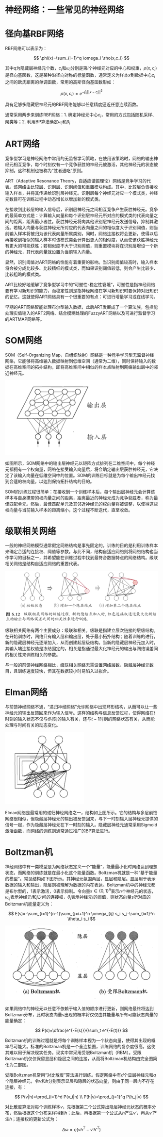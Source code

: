 # 神经网络：一些常见的神经网络

# 径向基RBF网络

RBF网络可以表示为：

$$
\phi(x)=\sum_{i=1}^q \omega_i \rho(x,c_i)
$$

其中$q$为隐藏层神经元个数，$c_i$和$\omega_i$分别是第$i$个神经元对应的中心和权重，$\rho(x,c_i)$是径向基函数，这是某种沿径向对称的标量函数，通常定义为样本$x$到数据中心$c_i$之间的欧氏距离的单调函数，常用的高斯径向基函数形如：

$$
\rho(x,c_i)=e^{-\beta_i ||x-c_i||^2}
$$

具有足够多隐藏层神经元的RBF网络能够以任意精度逼近任意连续函数。

通常采用两步来训练RBF网络：1. 确定神经元中心$c_i$，常用的方式包括随机采样、聚类等；2. 利用BP算法确定$\omega_i$和$\beta_i$

# ART网络

竞争型学习是神经网络中常用的无监督学习策略，在使用该策略时，网络的输出神经元相互竞争，每个时刻仅有一个竞争获胜的神经元被激活，其他神经元的状态被抑制。这种机制也被称为“胜者通吃”原则。

ART（Adaptive Resonance Theory，自适应谐振理论）网络是竞争学习的代表。该网络由比较层、识别层、识别阈值和重置模块构成。其中，比较层负责接收输入样本，并将其传递给识别层神经元。识别层每个神经元对应一个模式类，神经元数目可在训练过程中动态增长以增加新的模式类。

在接收到比较层的输入信号后，识别层神经元之间相互竞争产生获胜神经元。竞争的最简单方式是：计算输入向量和每个识别层神经元所对应的模式类的代表向量之间的距离，距离最小者胜。获胜神经元将向其他识别层神经元发送信号，抑制其激活。若输入向量与获胜神经元所对应的代表向量之间的相似度大于识别阈值，则当前输入样本将被归为该代表向量所属类别，同时，网络连接权将会更新，使得以后再接收到相似的输入样本时该模式类会计算出更大的相似度，从而使该获胜神经元有更大的可能获胜；若相似度不大于识别阈值，则重置模块将在识别层增设一个新的神经元，其代表向量就设置为当前输入向量。

显然，识别阈值对ART网络的性能有着重要的影响。当识别阈值较高时，输入样本将会被分成比较多、比较精细的模式类，而如果识别阈值较低，则会产生比较少、比较粗略的模式类。

ART比较好地缓解了竞争型学习中的“可塑性-稳定性窘境”，可塑性是指神经网络要有学习新知识的能力，而稳定性则是指神经网络在学习新知识时要保持对旧知识的记忆。这就使得ART网络具有一个很重要的有点：可进行增量学习或在线学习。

早期的ART网络智能处理布尔型输入数据，此后ART发展成了一个算法族，包括能处理实值输入的ART2网络、结合模糊处理的FuzzyART网络以及可进行监督学习的ARTMAP网络等。

# SOM网络

SOM（Self-Organizing Map，自组织映射）网络是一种竞争学习型无监督神经网络，它能够将高维输入数据映射到低维空间（通常为二维），同时保持输入的数据在高维空间的拓扑结构，即将高维空间中相似的样本点映射到网络输出层中的邻近神经元。

![Alt text](./36DF6168B4C34E2261ABCD9432A64834.png)

如图所示，SOM网络中的输出层神经元以矩阵方式排列在二维空间中，每个神经元都拥有一个权向量，网络在接受输入向量后，将会确定输出层获胜神经元，它决定了该输入向量在低维空间中的位置。SOM的训练目标就是为每个输出神经元找到合适的权向量，以达到保持拓扑结构的目的。

SOM的训练过程很简单：在接收到一个训练样本后，每个输出层神经元会计算该样本与自身携带的权向量之间的距离，距离最近的神经元成为竞争获胜者，称为最佳匹配单元。然后，最佳匹配单元及其邻近神经元的权向量将被调整，以使得这些权向量与当前输入样本的距离缩小，这个过程不断迭代，直至收敛。

# 级联相关网络

一般的神经网络模型通常假定网络结构是事先固定的，训练的目的是利用训练样本来确定合适的连接权、阈值等参数。与此不同，结构自适应网络则将网络结构也当作学习的目标之一，并希望能在训练过程中找到最符合数据特点的网络结构。级联相关网络是结构自适应网络的重要代表。

![Alt text](./96B54D1AD03D7232889021769F29B731.png)

级联相关网络有两个主要成分：级联和相关。级联是指建立层次链接的层级结构。在开始训练时，网络只有输入层和输出层，处于最小拓扑结构；随着训练的进行，新的隐藏层神经元逐渐加入，从而创建起层级结构。当新的隐藏层神经元加入时，其输入端连接权值是冻结固定的，相关是指通过最大化神经元的输出与网络误差间的相关性来训练相关的参数。

与一般的前馈神经网络相比，级联相关网络无需设置网络层数，隐藏层神经元数目，且训练速度较快，但其在数据较小时易陷入过拟合。

# Elman网络

与前馈神经网络不通，“递归神经网络”允许网络中出现环形结构，从而可以让一些神经元的输出反馈回来作为输入信号。这样的结构与信息反馈过程，使得网络在$t$时刻的输入状态不仅与$t$时刻的输入有关，还与$t-1$时刻的网络状态有关，从而能处理与时间有关的动态变化。

![Alt text](./EC51CE9AB8D365E1870C2297ACE38833.png)

Elman网络是最常用的递归神经网络之一，结构如上图所示。它的结构与多层前馈网络很相似，但隐藏层神经元的输出被反馈回来，与下一时刻输入层神经元提供的信号一起，作为隐藏层神经元在下一时刻的输入。隐藏层神经元通常采用Sigmoid激活函数，而网络的训练则通常通过推广的BP算法进行。

# Boltzman机

神经网络中有一类模型是为网络状态定义一个“能量”，能量最小化时网络达到理想状态，而网络的训练就是在最小化这个能量函数。Boltzman机就是一种“基于能量的模型”。常见结构如下图所示。其神经元氛围两层，显层和隐层。显层用于表示数据的输入和输出，隐层则被理解为数据的内在表达。Boltzman机中的神经元都是布尔型的，1表示激活，0表示抑制。令向量$s \in \{0,1\}^n$表示$n$个神经元的状态，$\omega_{ij}$表示神经元$i$和$j$之间的连接权，$\theta_i$表示神经元$i$的阈值，则状态向量$s$所对应的Boltzman机能量定义为：

$$
E(s)=-\sum_{i=1}^{n-1}\sum_{j=i+1}^n \omega_{ij} s_i s_j-\sum_{i=1}^n \theta_i s_i
$$

![Alt text](./69467CD0C350A727EE91254A8A40BDD2.png)

如果网络中的神经元以任意不依赖于输入值的顺序进行更新，则网络最终将达到Boltzman分布，此时状态向量$s$出现的概率将仅仅由其能量与所有可能状态向量的能量确定：

$$
P(s)=\dfrac{e^{-E(s)}}{\sum_t e^{-E(t)}}
$$

Boltzman机的训练过程就是将每个训练样本视为一个状态向量，使得其出现的概率尽可能大。标准的Boltzman机是一个全连接图，训练网络的复杂度很高，这使其难以用于解决现实任务。现实中常采用受限Boltzman机（RBM）。受限Boltzman机仅仅保留显层和隐层之间的连接，从而将Boltzman机结构由完全图简化为二部图。

受限Boltzman机常用“对比散度”算法进行训练。假定网络中有$d$个显层神经元和$q$个隐层神经元，令$v$和$h$分别表示显层和隐层的状态向量，则由于同一层内不存在连接，有：

$$
P(v|h)=\prod_{i=1}^d P(v_i|h) \\
P(h|v)=\prod_{j=1}^q P(h_j|v)
$$

对比散度算法对每个训练样本$v$，先根据第二个公式算出隐层神经元状态的概率分布，然后根据这个分布采样得到$h$；此后，再根据第一个公式从$h$产生$v'$，再从$v'$产生$h$；连接权的更新公式为：

$$
\Delta \omega=\eta(vh^T-v'h'^T)
$$
